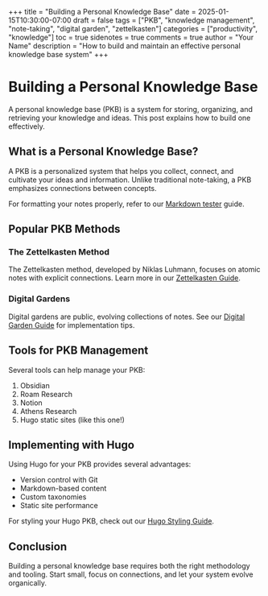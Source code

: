 +++
title = "Building a Personal Knowledge Base"
date = 2025-01-15T10:30:00-07:00
draft = false
tags = ["PKB", "knowledge management", "note-taking", "digital garden", "zettelkasten"]
categories = ["productivity", "knowledge"]
toc = true
sidenotes = true
comments = true
author = "Your Name"
description = "How to build and maintain an effective personal knowledge base system"
+++

# Building a Personal Knowledge Base

A personal knowledge base (PKB) is a system for storing, organizing, and retrieving your knowledge and ideas. This post explains how to build one effectively.

## What is a Personal Knowledge Base?

A PKB is a personalized system that helps you collect, connect, and cultivate your ideas and information. Unlike traditional note-taking, a PKB emphasizes connections between concepts.

For formatting your notes properly, refer to our [Markdown tester](/posts/post-1) guide.

## Popular PKB Methods

### The Zettelkasten Method

The Zettelkasten method, developed by Niklas Luhmann, focuses on atomic notes with explicit connections. Learn more in our [Zettelkasten Guide](/posts/zettelkasten-method/).

### Digital Gardens

Digital gardens are public, evolving collections of notes. See our [Digital Garden Guide](/posts/digital-garden/) for implementation tips.

## Tools for PKB Management

Several tools can help manage your PKB:

1. Obsidian
2. Roam Research
3. Notion
4. Athens Research
5. Hugo static sites (like this one!)

## Implementing with Hugo

Using Hugo for your PKB provides several advantages:

- Version control with Git
- Markdown-based content
- Custom taxonomies
- Static site performance

For styling your Hugo PKB, check out our [Hugo Styling Guide](/posts/hugo-styling-guide/).

## Conclusion

Building a personal knowledge base requires both the right methodology and tooling. Start small, focus on connections, and let your system evolve organically.
